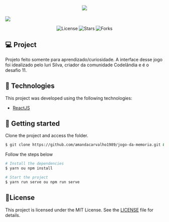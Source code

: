 <h1 align="center">
 <img src="https://user-images.githubusercontent.com/53491128/175182718-e0047143-c726-4562-a18b-e1193520e6ed.png" />
</h1>

   <img src="https://user-images.githubusercontent.com/53491128/175182651-4421a7c9-3cd8-4ac0-962d-310fd916868a.png" />
<p align="center">
  <img  src="https://img.shields.io/static/v1?label=license&message=MIT&color=5965E0&labelColor=121214" alt="License">

  <img src="https://img.shields.io/github/stars/amandacarvalho1989/jogo-da-memoria?label=stars&message=MIT&color=5965E0&labelColor=121214" alt="Stars">
  
   <img src="https://img.shields.io/github/forks/amandacarvalho1989/jogo-da-memoria?label=forks&message=MIT&color=5965E0&labelColor=121214" alt="Forks"> 
</p>

 ## 💻 Project

Projeto feito somente para aprendizado/curiosidade. 
A interface desse jogo foi idealizado pelo Iuri Silva, criador da comunidade Codelândia e é o desafio 11.
<br />

## 🧬 Technologies

This project was developed using the following technologies:

- [ReactJS]([https://vuejs.org/](https://pt-br.reactjs.org/))


## 🚀 Getting started

Clone the project and access the folder.

```bash
$ git clone https://github.com/amandacarvalho1989/jogo-da-memoria.git && cd jogo-da-memoria
```

Follow the steps below
```bash
# Install the dependencies
$ yarn ou npm install

# Start the project
$ yarn run serve ou npm run serve 
```

## 📝License 

This project is licensed under the MIT License. See the [LICENSE](LICENSE.md) file for details.
